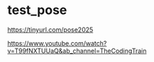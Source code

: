 # test_pose

https://tinyurl.com/pose2025


https://www.youtube.com/watch?v=T99fNXTUUaQ&ab_channel=TheCodingTrain
